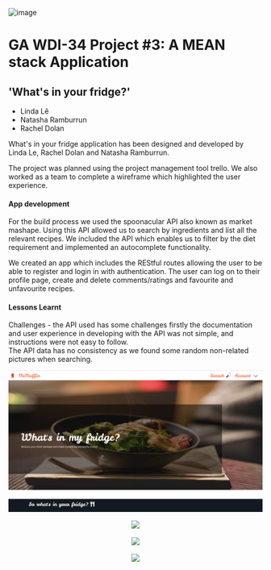 ![image](https://ga-dash.s3.amazonaws.com/production/assets/logo-9f88ae6c9c3871690e33280fcf557f33.png)
# GA WDI-34  Project #3: A MEAN stack Application
## 'What's in your fridge?'


 - Linda Lê
 - Natasha Ramburrun
 - Rachel Dolan


 What's in your fridge application has been designed and developed by Linda Le, Rachel Dolan and Natasha Ramburrun.

 The project was planned using the project management tool trello. We also worked as a team to complete a wireframe which highlighted the user experience.  

 #### App development


 For the build process we used the spoonacular API also known as market mashape. Using this API allowed us to search by ingredients and list all the relevant recipes. We included the API which enables us to filter by the diet requirement and implemented an autocomplete functionality.

 We created an app which includes the REStful routes allowing the user to be able to register and login in with authentication. The user can log on to their profile page, create and delete comments/ratings and favourite and unfavourite recipes.

 #### Lessons Learnt

 Challenges -
 the API used has some challenges firstly the documentation and user experience in developing with the API was not simple, and instructions were not easy to follow.  
 The API data has no consistency as we found some random non-related pictures when searching.

<p align="center"><img src="src/images/homepage.png" "width=700"></p>

<p align="center"><img src="src/images/profilepage.gif" "width=700"></p>

<p align="center"><img src="src/images/search.gif" "width=700"></p>

<p align="center"><img src="src/images/recipepage.gif" "width=700"></p>
